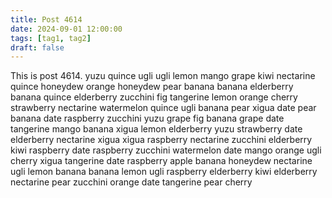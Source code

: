 ```yaml
---
title: Post 4614
date: 2024-09-01 12:00:00
tags: [tag1, tag2]
draft: false
---
```

This is post 4614.
yuzu
quince
ugli
ugli
lemon
mango
grape
kiwi
nectarine
quince
honeydew
orange
honeydew
pear
banana
banana
elderberry
banana
quince
elderberry
zucchini
fig
tangerine
lemon
orange
cherry
strawberry
nectarine
watermelon
quince
ugli
banana
pear
xigua
date
pear
banana
date
raspberry
zucchini
yuzu
grape
fig
banana
grape
date
tangerine
mango
banana
xigua
lemon
elderberry
yuzu
strawberry
date
elderberry
nectarine
xigua
xigua
raspberry
nectarine
zucchini
elderberry
kiwi
raspberry
date
raspberry
zucchini
watermelon
date
mango
orange
ugli
cherry
xigua
tangerine
date
raspberry
apple
banana
honeydew
nectarine
ugli
lemon
banana
banana
lemon
ugli
raspberry
elderberry
kiwi
elderberry
nectarine
pear
zucchini
orange
date
tangerine
pear
cherry
